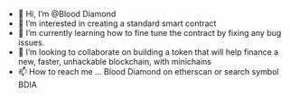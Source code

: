 - 👋 Hi, I’m @Blood Diamond
- 👀 I’m interested in creating a standard smart contract
- 🌱 I’m currently learning how to fine tune the contract by fixing any bug issues.
- 💞️ I’m looking to collaborate on building a token that will help finance a new, faster, unhackable blockchain, with minichains
- 📫 How to reach me ... Blood Diamond on etherscan or search symbol BDIA

<!---
Remedies84/Remedies84 is a ✨ special ✨ repository because its `README.md` (this file) appears on your GitHub profile.
You can click the Preview link to take a look at your changes.
--->
